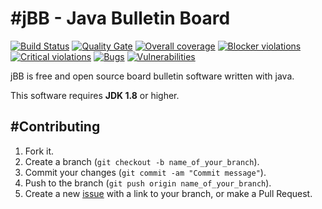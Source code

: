 #jBB - Java Bulletin Board
=================================
[![Build Status](http://vps289371.ovh.net:8000/buildStatus/icon?job=jBB-build-feature_property-files-autoupgrade_0.8.0_20170523)](http://vps289371.ovh.net:8000/job/jBB-build-feature_property-files-autoupgrade_0.8.0_20170523/) 
[![Quality Gate](http://vps289371.ovh.net:9000/api/badges/gate?key=org.jbb:jbb-parent:0.8.0-property-files-autoupgrade-SNAPSHOT)](http://vps289371.ovh.net:9000/dashboard?id=org.jbb%3Ajbb-parent%3A0.8.0-property-files-autoupgrade-SNAPSHOT)
[![Overall coverage](http://vps289371.ovh.net:9000/api/badges/measure?key=org.jbb:jbb-parent:0.8.0-property-files-autoupgrade-SNAPSHOT&metric=coverage&blinking=true)](http://vps289371.ovh.net:9000/dashboard?id=org.jbb%3Ajbb-parent%3A0.8.0-property-files-autoupgrade-SNAPSHOT) 
[![Blocker violations](http://vps289371.ovh.net:9000/api/badges/measure?key=org.jbb:jbb-parent:0.8.0-property-files-autoupgrade-SNAPSHOT&metric=blocker_violations&blinking=true)](http://vps289371.ovh.net:9000/dashboard?id=org.jbb%3Ajbb-parent%3A0.8.0-property-files-autoupgrade-SNAPSHOT) 
[![Critical violations](http://vps289371.ovh.net:9000/api/badges/measure?key=org.jbb:jbb-parent:0.8.0-property-files-autoupgrade-SNAPSHOT&metric=critical_violations&blinking=true)](http://vps289371.ovh.net:9000/dashboard?id=org.jbb%3Ajbb-parent%3A0.8.0-property-files-autoupgrade-SNAPSHOT) 
[![Bugs](http://vps289371.ovh.net:9000/api/badges/measure?key=org.jbb:jbb-parent:0.8.0-property-files-autoupgrade-SNAPSHOT&metric=bugs&blinking=true)](http://vps289371.ovh.net:9000/dashboard?id=org.jbb%3Ajbb-parent%3A0.8.0-property-files-autoupgrade-SNAPSHOT) 
[![Vulnerabilities](http://vps289371.ovh.net:9000/api/badges/measure?key=org.jbb:jbb-parent:0.8.0-property-files-autoupgrade-SNAPSHOT&metric=vulnerabilities&blinking=true)](http://vps289371.ovh.net:9000/dashboard?id=org.jbb%3Ajbb-parent%3A0.8.0-property-files-autoupgrade-SNAPSHOT)


jBB is free and open source board bulletin software written with java.


This software requires **JDK 1.8** or higher.

#Contributing
------------

1. Fork it.
2. Create a branch (`git checkout -b name_of_your_branch`).
3. Commit your changes (`git commit -am "Commit message"`).
4. Push to the branch (`git push origin name_of_your_branch`).
5. Create a new [issue](https://github.com/jbb-project/jbb/issues/new) with a link to your branch, or make a Pull Request.
